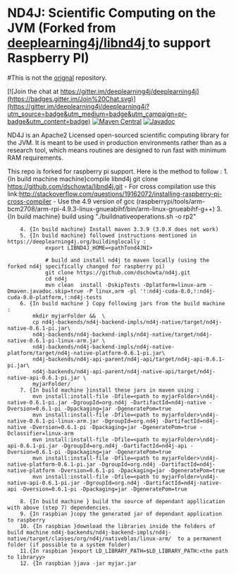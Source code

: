 ND4J: Scientific Computing on the JVM (Forked from [deeplearning4j/libnd4j
](https://github.com/deeplearning4j/libnd4j) to support Raspberry PI)
===========================================
#This is not the [orignal](https://github.com/deeplearning4j/nd4j) repository.

[![Join the chat at https://gitter.im/deeplearning4j/deeplearning4j](https://badges.gitter.im/Join%20Chat.svg)](https://gitter.im/deeplearning4j/deeplearning4j?utm_source=badge&utm_medium=badge&utm_campaign=pr-badge&utm_content=badge)
[![Maven Central](https://maven-badges.herokuapp.com/maven-central/org.nd4j/nd4j/badge.svg)](https://maven-badges.herokuapp.com/maven-central/org.nd4j/nd4j)
[![Javadoc](https://javadoc-emblem.rhcloud.com/doc/org.nd4j/nd4j/badge.svg)](http://nd4j.org/doc)

ND4J is an Apache2 Licensed open-sourced scientific computing library for the JVM. It is meant to be used in production environments
rather than as a research tool, which means routines are designed to run fast with minimum RAM requirements.



This repo is forked for raspberry pi support. Here is the method to follow :
	1. {In build machine machine}compile libnd4j
				git clone https://github.com/dschowta/libnd4j.git
			- For cross compilation use this link:http://stackoverflow.com/questions/19162072/installing-raspberry-pi-cross-compiler
			- Use the 4.9 version of gcc (raspberrypi/tools/arm-bcm2708/arm-rpi-4.9.3-linux-gnueabihf/bin/arm-linux-gnueabihf-g++)
		3.{In build machine}  build using "./buildnativeoperations.sh -o rp2"
	
		4. {In build machine} Install maven 3.3.9 (3.0.X does not work)
		5. {In build machine} followed instructions mentioned in https://deeplearning4j.org/buildinglocally :
				export LIBND4J_HOME=<pathTond4JNI>
				
				# build and install nd4j to maven locally (using the forked nd4j specifically changed for raspberry pi)
				git clone https://github.com/dschowta/nd4j.git
				cd nd4j
				mvn clean  install -DskipTests -Dplatform=linux-arm -Dmaven.javadoc.skip=true -P linux,arm -pl '!:nd4j-cuda-8.0,!:nd4j-cuda-8.0-platform,!:nd4j-tests
		6. {In build machine } Copy following jars from the build machine :
			mkdir myjarFolder &&  \
			cp nd4j-backends/nd4j-backend-impls/nd4j-native/target/nd4j-native-0.6.1-pi.jar\
			nd4j-backends/nd4j-backend-impls/nd4j-native/target/nd4j-native-0.6.1-pi-linux-arm.jar \
			nd4j-backends/nd4j-backend-impls/nd4j-native-platform/target/nd4j-native-platform-0.6.1-pi.jar\
			nd4j-backends/nd4j-api-parent/nd4j-api/target/nd4j-api-0.6.1-pi.jar\
			nd4j-backends/nd4j-api-parent/nd4j-native-api/target/nd4j-native-api-0.6.1-pi.jar \
			myjarFolder/
		7. {In build machine }install these jars in maven using :
			mvn install:install-file -Dfile=<path to myjarFolder>\nd4j-native-0.6.1-pi.jar -DgroupId=org.nd4j -DartifactId=nd4j-native -Dversion=0.6.1-pi -Dpackaging=jar -DgeneratePom=true
			mvn install:install-file -Dfile=<path to myjarFolder>\nd4j-native-0.6.1-pi-linux-arm.jar -DgroupId=org.nd4j -DartifactId=nd4j-native -Dversion=0.6.1-pi -Dpackaging=jar -DgeneratePom=true -Dclassifier=linux-arm
			mvn install:install-file -Dfile=<path to myjarFolder>\nd4j-api-0.6.1-pi.jar -DgroupId=org.nd4j -DartifactId=nd4j-api -Dversion=0.6.1-pi -Dpackaging=jar -DgeneratePom=true
			mvn install:install-file -Dfile=<path to myjarFolder>\nd4j-native-platform-0.6.1-pi.jar -DgroupId=org.nd4j -DartifactId=nd4j-native-platform -Dversion=0.6.1-pi -Dpackaging=jar -DgeneratePom=true
			mvn install:install-file -Dfile=<path to myjarFolder>\nd4j-native-api-0.6.1-pi.jar -DgroupId=org.nd4j -DartifactId=nd4j-native-api -Dversion=0.6.1-pi -Dpackaging=jar -DgeneratePom=true
			
		8. {In build machine } build the source of dependant appllication with above (step 7) dependencies.
		9. {In raspbian }copy the generated jar of dependant application to raspberry
		10. {In raspbian }download the libraries inside the folders of build machine nd4j-backends/nd4j-backend-impls/nd4j-native/target/classes/org/nd4j/nativeblas/linux-arm/  to a permanent folder (if possible to a system folder)
		11.{In raspbian }export LD_LIBRARY_PATH=$LD_LIBRARY_PATH:<the path to libraryy>
		12. {In raspbian }java -jar myjar.jar